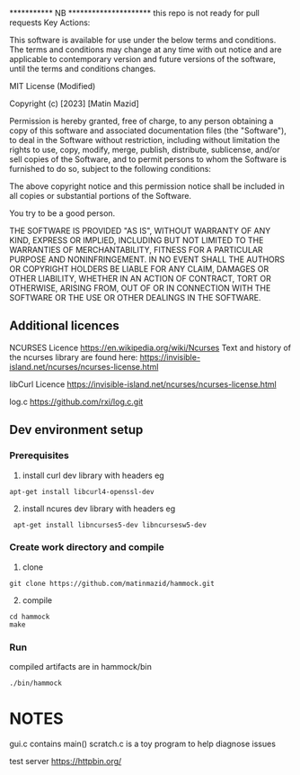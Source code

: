 
*********** NB *********************
this repo is not ready for pull requests
Key Actions:

This software is available for use under the below terms and conditions. 
The terms and conditions may change at any time with out notice and are applicable to contemporary version and future versions of the software, until the terms and conditions changes.

MIT License (Modified)

Copyright (c) [2023] [Matin Mazid]

Permission is hereby granted, free of charge, to any person obtaining a copy
of this software and associated documentation files (the "Software"), to deal
in the Software without restriction, including without limitation the rights
to use, copy, modify, merge, publish, distribute, sublicense, and/or sell
copies of the Software, and to permit persons to whom the Software is
furnished to do so, subject to the following conditions:

The above copyright notice and this permission notice shall be included in all
copies or substantial portions of the Software.

You try to be a good person.

THE SOFTWARE IS PROVIDED "AS IS", WITHOUT WARRANTY OF ANY KIND, EXPRESS OR
IMPLIED, INCLUDING BUT NOT LIMITED TO THE WARRANTIES OF MERCHANTABILITY,
FITNESS FOR A PARTICULAR PURPOSE AND NONINFRINGEMENT. IN NO EVENT SHALL THE
AUTHORS OR COPYRIGHT HOLDERS BE LIABLE FOR ANY CLAIM, DAMAGES OR OTHER
LIABILITY, WHETHER IN AN ACTION OF CONTRACT, TORT OR OTHERWISE, ARISING FROM,
OUT OF OR IN CONNECTION WITH THE SOFTWARE OR THE USE OR OTHER DEALINGS IN THE
SOFTWARE.

## Additional licences
NCURSES Licence
https://en.wikipedia.org/wiki/Ncurses
Text and history of the ncurses library are found here:
https://invisible-island.net/ncurses/ncurses-license.html

libCurl Licence
https://invisible-island.net/ncurses/ncurses-license.html

log.c
https://github.com/rxi/log.c.git

## Dev environment setup
### Prerequisites
1. install curl dev library with headers
eg
```
apt-get install libcurl4-openssl-dev
```

2. install ncures dev library with  headers
eg
```
 apt-get install libncurses5-dev libncursesw5-dev
```
### Create work directory and compile
1. clone 
```
git clone https://github.com/matinmazid/hammock.git
```
2. compile
```
cd hammock
make
```
### Run
compiled artifacts are in hammock/bin
```
./bin/hammock
```


# NOTES
gui.c contains main()
scratch.c is a toy program to help diagnose issues

test server
https://httpbin.org/
